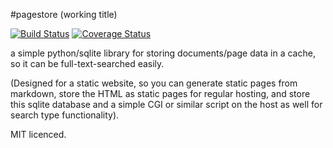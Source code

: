#pagestore (working title)

[![Build Status](https://travis-ci.org/danthedeckie/pagestore.svg?branch=master)](https://travis-ci.org/danthedeckie/pagestore)  [![Coverage Status](https://img.shields.io/coveralls/danthedeckie/pagestore.svg)](https://coveralls.io/r/danthedeckie/pagestore)

a simple python/sqlite library for storing documents/page data
in a cache, so it can be full-text-searched easily.

(Designed for a static website, so you can generate static
pages from markdown, store the HTML as static pages for regular
hosting, and store this sqlite database and a simple CGI or similar
script on the host as well for search type functionality).

MIT licenced.
